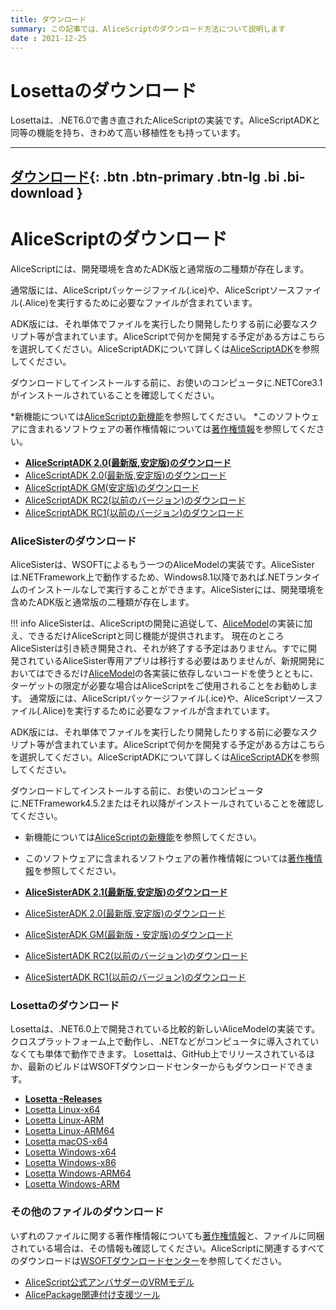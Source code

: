 ```yaml
---
title: ダウンロード
summary: この記事では、AliceScriptのダウンロード方法について説明します
date : 2021-12-25
---
```

# Losettaのダウンロード
Losettaは、.NET6.0で書き直されたAliceScriptの実装です。AliceScriptADKと同等の機能を持ち、きわめて高い移植性をも持っています。

---
[ ダウンロード](https://download.wsoft.ws/WS00154){: .btn .btn-primary .btn-lg .bi .bi-download }
---

# AliceScriptのダウンロード
AliceScriptには、開発環境を含めたADK版と通常版の二種類が存在します。

通常版には、AliceScriptパッケージファイル(.ice)や、AliceScriptソースファイル(.Alice)を実行するために必要なファイルが含まれています。

ADK版には、それ単体でファイルを実行したり開発したりする前に必要なスクリプト等が含まれています。AliceScriptで何かを開発する予定がある方はこちらを選択してください。AliceScriptADKについて詳しくは[AliceScriptADK](../alice-adk)を参照してください。

ダウンロードしてインストールする前に、お使いのコンピュータに.NETCore3.1がインストールされていることを確認してください。

*新機能については[AliceScriptの新機能](../features)を参照してください。
*このソフトウェアに含まれるソフトウェアの著作権情報については[著作権情報](../about)を参照してください。

*  **[AliceScriptADK 2.0(最新版,安定版)のダウンロード](https://download.wsoft.ws/WS00152)**
*  [AliceScriptADK 2.0(最新版,安定版)のダウンロード](https://download.wsoft.ws/WS00139)
*  [AliceScriptADK GM(安定版)のダウンロード](https://download.wsoft.ws/WS00003)
* [AliceScriptADK RC2(以前のバージョン)のダウンロード](https://download.wsoft.ws/WS00005)
* [AliceScriptADK RC1(以前のバージョン)のダウンロード](https://download.wsoft.ws/WS00007)

### AliceSisterのダウンロード
AliceSisterは、WSOFTによるもう一つのAliceModelの実装です。AliceSisterは.NETFramework上で動作するため、Windows8.1以降であれば.NETランタイムのインストールなしで実行することができます。AliceSisterには、開発環境を含めたADK版と通常版の二種類が存在します。

!!! info
    AliceSisterは、AliceScriptの開発に追従して、[AliceModel](../saim)の実装に加え、できるだけAliceScriptと同じ機能が提供されます。
    現在のところAliceSisterは引き続き開発され、それが終了する予定はありません。すでに開発されているAliceSister専用アプリは移行する必要はありませんが、新規開発においてはできるだけ[AliceModel](../saim)の各実装に依存しないコードを使うとともに、ターゲットの限定が必要な場合はAliceScriptをご使用されることをお勧めします。
通常版には、AliceScriptパッケージファイル(.ice)や、AliceScriptソースファイル(.Alice)を実行するために必要なファイルが含まれています。

ADK版には、それ単体でファイルを実行したり開発したりする前に必要なスクリプト等が含まれています。AliceScriptで何かを開発する予定がある方はこちらを選択してください。AliceScriptADKについて詳しくは[AliceScriptADK](../alice-adk)を参照してください。

ダウンロードしてインストールする前に、お使いのコンピュータに.NETFramework4.5.2またはそれ以降がインストールされていることを確認してください。

* 新機能については[AliceScriptの新機能](../features)を参照してください。
* このソフトウェアに含まれるソフトウェアの著作権情報については[著作権情報](../about)を参照してください。

*  **[AliceSisterADK 2.1(最新版,安定版)のダウンロード](https://download.wsoft.ws/WS00153)**
*  [AliceSisterADK 2.0(最新版,安定版)のダウンロード](https://download.wsoft.ws/WS00140)
* [AliceSisterADK GM(最新版・安定版)のダウンロード](https://download.wsoft.ws/WS00004)
* [AliceSistertADK RC2(以前のバージョン)のダウンロード](https://download.wsoft.ws/WS00006)
* [AliceSistertADK RC1(以前のバージョン)のダウンロード](https://download.wsoft.ws/WS00008)

### Losettaのダウンロード
Losettaは、.NET6.0上で開発されている比較的新しいAliceModelの実装です。クロスプラットフォーム上で動作し、.NETなどがコンピュータに導入されていなくても単体で動作できます。
Losettaは、GitHub上でリリースされているほか、最新のビルドはWSOFTダウンロードセンターからもダウンロードできます。

- **[Losetta -Releases](https://github.com/WSOFT-Project/Losetta/releases)**
- [Losetta Linux-x64](https://download.wsoft.ws/WS144)
- [Losetta Linux-ARM](https://download.wsoft.ws/WS145)
- [Losetta Linux-ARM64](https://download.wsoft.ws/WS146)
- [Losetta macOS-x64](https://download.wsoft.ws/WS147)
- [Losetta Windows-x64](https://download.wsoft.ws/WS148)
- [Losetta Windows-x86](https://download.wsoft.ws/WS149)
- [Losetta Windows-ARM64](https://download.wsoft.ws/WS150)
- [Losetta Windows-ARM](https://download.wsoft.ws/WS151)

### その他のファイルのダウンロード
いずれのファイルに関する著作権情報についても[著作権情報](../about)と、ファイルに同梱されている場合は、その情報も確認してください。AliceScriptに関連するすべてのダウンロードは[WSOFTダウンロードセンター](https://download.wsoft.ws/AliceScript)を参照してください。

* [AliceScript公式アンバサダーのVRMモデル](https://download.wsoft.ws/WS00086)
* [AlicePackage関連付け支援ツール](https://download.wsoft.ws/WS00143)